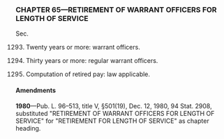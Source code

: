 ### **CHAPTER 65—RETIREMENT OF WARRANT OFFICERS FOR LENGTH OF SERVICE** ###

Sec.

1293. Twenty years or more: warrant officers.

1305. Thirty years or more: regular warrant officers.

1315. Computation of retired pay: law applicable.

#### Amendments ####

**1980**—Pub. L. 96–513, title V, §501(19), Dec. 12, 1980, 94 Stat. 2908, substituted "RETIREMENT OF WARRANT OFFICERS FOR LENGTH OF SERVICE" for "RETIREMENT FOR LENGTH OF SERVICE" as chapter heading.